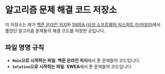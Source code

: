 # 알고리즘 문제 해결 코드 저장소

이 저장소는 제가 [백준 온라인 저지](https://www.acmicpc.net/)와 [SWEA (삼성 소프트웨어 익스퍼트 아카데미)](https://swexpertacademy.com/main/main.do)에서 풀었던 알고리즘 문제들의 해결 코드를 저장한 곳입니다.

## 파일 명명 규칙

- **`Main`으로 시작하는 파일**: **백준 온라인 저지**에서 푼 문제들의 코드입니다.
- **`Solution`으로 시작하는 파일**: **SWEA**에서 푼 문제들의 코드입니다.

